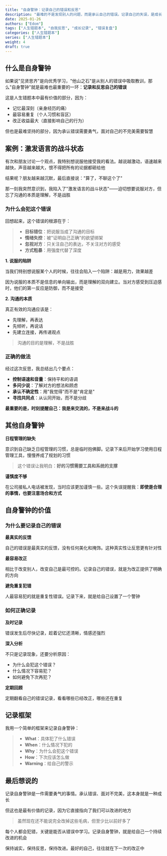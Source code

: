 ```yaml
---
title: "自身警钟：记录自己的错误和反思"
description: "最难的不是发现别人的问题，而是承认自己的错误。记录自己的失误，是成长最直接的方式"
date: 2025-01-26
authors: ["Edom"]
tags: ["人生错题本", "自我反思", "成长记录", "错误复盘"]
categories: ["人生错题本"]
series: ["人生错题本"]
weight: 4
draft: true
---
```


## 什么是自身警钟

如果说"见贤思齐"是向优秀学习，"他山之石"是从别人的错误中吸取教训，那么"自身警钟"就是最难也最重要的一环：**记录和反思自己的错误**

这是人生错题本中最有价值的部分，因为：
- 记忆最深刻（亲身经历的痛）
- 最容易重复（个人习惯和盲区）
- 改正收益最大（直接影响自己的行为）

但也是最难坚持的部分，因为承认错误需要勇气，面对自己的不完美需要智慧

## 案例：激发语言的战斗状态

有次和朋友讨论一个观点，我特别想说服他接受我的看法。越说越激动，语速越来越快，声音越来越大，恨不得把所有的论据都砸给他

结果呢？朋友越来越沉默，最后直接说："算了，不聊这个了"

那一刻我突然意识到，我陷入了"激发语言的战斗状态"——迫切想要说服对方，但忘了沟通的本质是理解，不是战胜

### 为什么会犯这个错误

回想起来，这个错误的根源在于：

> - **目标错位**：把说服当成了沟通的目标
> - **情绪失控**：被"证明自己正确"的欲望绑架
> - **忽视对方**：只关注自己的表达，不关注对方的感受
> - **方式粗暴**：用强度代替了深度

**1. 说服的陷阱**

当我们特别想说服某个人的时候，往往会陷入一个陷阱：越是用力，效果越差

因为说服的本质不是信息的单向输出，而是理解的双向建立。当对方感受到压迫感时，他们的第一反应是防御，而不是接受

**2. 沟通的本质**

真正有效的沟通应该是：
- 先理解，再表达
- 先倾听，再说话
- 先建立连接，再传递观点

> 沟通的目的是理解，不是战胜

### 正确的做法

经过这次反思，我总结出几个要点：

- **控制语速和音量**：保持平和的语调
- **多问少说**：了解对方的想法和顾虑
- **承认不确定性**：用"我觉得"而不是"肯定是"
- **寻找共同点**：从认同开始，而不是分歧

**最重要的是，时刻提醒自己：我是来交流的，不是来战斗的**

## 其他自身警钟

**日程管理的缺失**

意识到自己缺乏日程管理的习惯，总是临时抱佛脚。记录下来后开始学习使用日程管理工具，慢慢养成了规划的习惯

> 这个错误让我明白：**好的习惯需要工具和系统的支撑**

**谨慎度不够**

在公司接私人电话被发现，当时应该更加谨慎一些。这个失误提醒我：**即使是合理的事情，也要注意场合和方式**

## 自身警钟的价值

### 为什么要记录自己的错误

**最真实的反馈**

自己的错误是最真实的反馈，没有任何美化和掩饰。这种真实性让反思更有针对性

**最容易改正**

相比于改变别人，改变自己是最可控的。记录自己的错误，就是为改正提供了明确的方向

**避免重复犯错**

人最容易犯的就是重复性错误。记录下来，就是给自己设置了一个警钟

### 如何正确记录

**及时记录**

错误发生后尽快记录，趁着记忆还清晰，情感还强烈

**深入分析**

不只是记录现象，还要分析原因：
- 为什么会犯这个错误？
- 什么情况下容易犯？
- 如何避免下次再犯？

**定期回顾**

定期翻看自己的错误记录，看看哪些已经改正，哪些还在重复

## 记录框架

我用一个简单的框架来记录自身警钟：

> - **What**：具体犯了什么错误
> - **When**：什么情况下犯的
> - **Why**：为什么会犯这个错误
> - **How**：下次应该怎么做
> - **Warning**：给自己的警示

## 最后想说的

记录自身警钟是一件需要勇气的事情。承认错误、面对不完美，这本身就是一种成长

但这也是最有价值的记录，因为它直接指向了我们可以改进的地方

> 虽然现在还不能说完全改掉这些毛病，但至少比以前好多了

每个人都会犯错，关键是能否从错误中学习。记录自身警钟，就是给自己一个持续改进的机会

保持诚实，保持反思，保持改进。最好的自己，往往就在下一次的改正中
